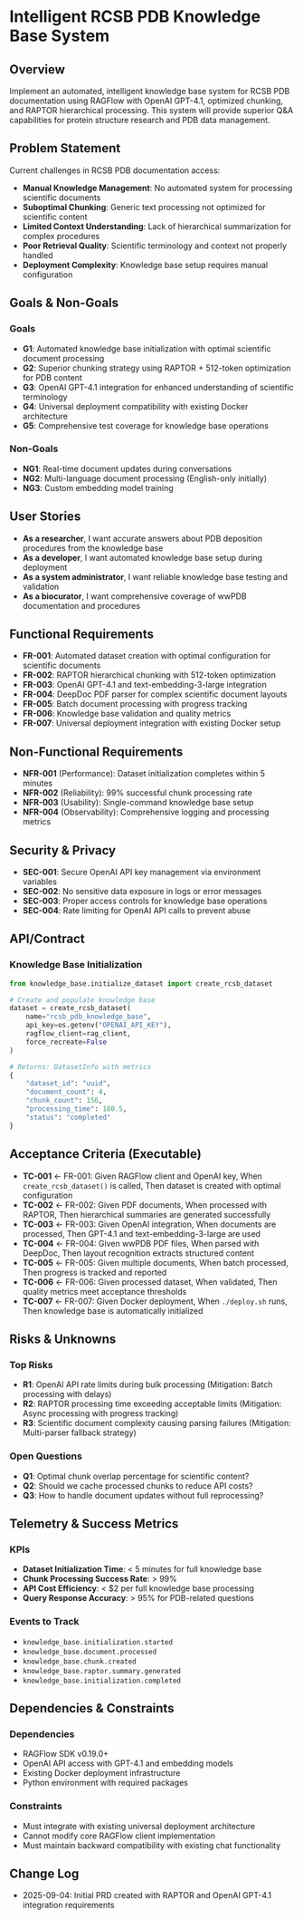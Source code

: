 # Intelligent RCSB PDB Knowledge Base System

## Overview

Implement an automated, intelligent knowledge base system for RCSB PDB documentation using RAGFlow with OpenAI GPT-4.1, optimized chunking, and RAPTOR hierarchical processing. This system will provide superior Q&A capabilities for protein structure research and PDB data management.

## Problem Statement

Current challenges in RCSB PDB documentation access:
- **Manual Knowledge Management**: No automated system for processing scientific documents
- **Suboptimal Chunking**: Generic text processing not optimized for scientific content
- **Limited Context Understanding**: Lack of hierarchical summarization for complex procedures
- **Poor Retrieval Quality**: Scientific terminology and context not properly handled
- **Deployment Complexity**: Knowledge base setup requires manual configuration

## Goals & Non-Goals

### Goals
- **G1**: Automated knowledge base initialization with optimal scientific document processing
- **G2**: Superior chunking strategy using RAPTOR + 512-token optimization for PDB content
- **G3**: OpenAI GPT-4.1 integration for enhanced understanding of scientific terminology
- **G4**: Universal deployment compatibility with existing Docker architecture
- **G5**: Comprehensive test coverage for knowledge base operations

### Non-Goals
- **NG1**: Real-time document updates during conversations
- **NG2**: Multi-language document processing (English-only initially)
- **NG3**: Custom embedding model training

## User Stories

- **As a researcher**, I want accurate answers about PDB deposition procedures from the knowledge base
- **As a developer**, I want automated knowledge base setup during deployment
- **As a system administrator**, I want reliable knowledge base testing and validation
- **As a biocurator**, I want comprehensive coverage of wwPDB documentation and procedures

## Functional Requirements

- **FR-001**: Automated dataset creation with optimal configuration for scientific documents
- **FR-002**: RAPTOR hierarchical chunking with 512-token optimization
- **FR-003**: OpenAI GPT-4.1 and text-embedding-3-large integration
- **FR-004**: DeepDoc PDF parser for complex scientific document layouts
- **FR-005**: Batch document processing with progress tracking
- **FR-006**: Knowledge base validation and quality metrics
- **FR-007**: Universal deployment integration with existing Docker setup

## Non-Functional Requirements

- **NFR-001** (Performance): Dataset initialization completes within 5 minutes
- **NFR-002** (Reliability): 99% successful chunk processing rate
- **NFR-003** (Usability): Single-command knowledge base setup
- **NFR-004** (Observability): Comprehensive logging and processing metrics

## Security & Privacy

- **SEC-001**: Secure OpenAI API key management via environment variables
- **SEC-002**: No sensitive data exposure in logs or error messages
- **SEC-003**: Proper access controls for knowledge base operations
- **SEC-004**: Rate limiting for OpenAI API calls to prevent abuse

## API/Contract

### Knowledge Base Initialization
```python
from knowledge_base.initialize_dataset import create_rcsb_dataset

# Create and populate knowledge base
dataset = create_rcsb_dataset(
    name="rcsb_pdb_knowledge_base",
    api_key=os.getenv("OPENAI_API_KEY"),
    ragflow_client=rag_client,
    force_recreate=False
)

# Returns: DatasetInfo with metrics
{
    "dataset_id": "uuid",
    "document_count": 4,
    "chunk_count": 156,
    "processing_time": 180.5,
    "status": "completed"
}
```

## Acceptance Criteria (Executable)

- **TC-001** ← FR-001: Given RAGFlow client and OpenAI key, When `create_rcsb_dataset()` is called, Then dataset is created with optimal configuration
- **TC-002** ← FR-002: Given PDF documents, When processed with RAPTOR, Then hierarchical summaries are generated successfully  
- **TC-003** ← FR-003: Given OpenAI integration, When documents are processed, Then GPT-4.1 and text-embedding-3-large are used
- **TC-004** ← FR-004: Given wwPDB PDF files, When parsed with DeepDoc, Then layout recognition extracts structured content
- **TC-005** ← FR-005: Given multiple documents, When batch processed, Then progress is tracked and reported
- **TC-006** ← FR-006: Given processed dataset, When validated, Then quality metrics meet acceptance thresholds
- **TC-007** ← FR-007: Given Docker deployment, When `./deploy.sh` runs, Then knowledge base is automatically initialized

## Risks & Unknowns

### Top Risks
- **R1**: OpenAI API rate limits during bulk processing (Mitigation: Batch processing with delays)
- **R2**: RAPTOR processing time exceeding acceptable limits (Mitigation: Async processing with progress tracking)
- **R3**: Scientific document complexity causing parsing failures (Mitigation: Multi-parser fallback strategy)

### Open Questions
- **Q1**: Optimal chunk overlap percentage for scientific content?
- **Q2**: Should we cache processed chunks to reduce API costs?
- **Q3**: How to handle document updates without full reprocessing?

## Telemetry & Success Metrics

### KPIs
- **Dataset Initialization Time**: < 5 minutes for full knowledge base
- **Chunk Processing Success Rate**: > 99%
- **API Cost Efficiency**: < $2 per full knowledge base processing
- **Query Response Accuracy**: > 95% for PDB-related questions

### Events to Track
- `knowledge_base.initialization.started`
- `knowledge_base.document.processed`
- `knowledge_base.chunk.created`
- `knowledge_base.raptor.summary.generated`
- `knowledge_base.initialization.completed`

## Dependencies & Constraints

### Dependencies
- RAGFlow SDK v0.19.0+
- OpenAI API access with GPT-4.1 and embedding models
- Existing Docker deployment infrastructure
- Python environment with required packages

### Constraints
- Must integrate with existing universal deployment architecture
- Cannot modify core RAGFlow client implementation
- Must maintain backward compatibility with existing chat functionality

## Change Log

- 2025-09-04: Initial PRD created with RAPTOR and OpenAI GPT-4.1 integration requirements